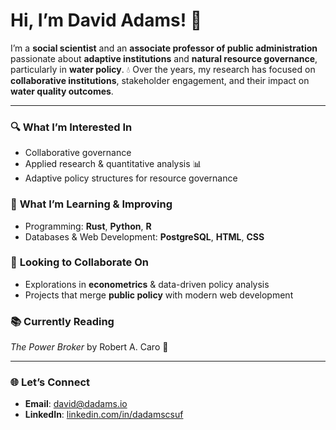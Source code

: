 # Hi, I’m David Adams! 👋  

I’m a **social scientist** and an **associate professor of public administration** passionate about **adaptive institutions** and **natural resource governance**, particularly in **water policy**. 💧 Over the years, my research has focused on **collaborative institutions**, stakeholder engagement, and their impact on **water quality outcomes**.  

---

### 🔍 **What I’m Interested In**  
- Collaborative governance  
- Applied research & quantitative analysis 📊  
- Adaptive policy structures for resource governance  

### 🚀 **What I’m Learning & Improving**  
- Programming: **Rust**, **Python**, **R**  
- Databases & Web Development: **PostgreSQL**, **HTML**, **CSS**  

### 🤝 **Looking to Collaborate On**  
- Explorations in **econometrics** & data-driven policy analysis  
- Projects that merge **public policy** with modern web development  

### 📚 **Currently Reading**  
*The Power Broker* by Robert A. Caro 📖  

---

### 🌐 **Let’s Connect**  
- **Email**: [david@dadams.io](mailto:david@dadams.io)  
- **LinkedIn**: [linkedin.com/in/dadamscsuf](https://www.linkedin.com/in/dadamscsuf/)  
